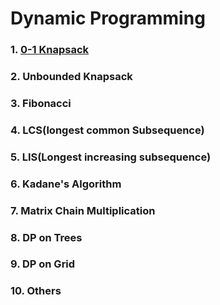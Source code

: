 # Dynamic Programming

### 1. [0-1 Knapsack](./chapter-1)

### 2. Unbounded Knapsack

### 3. Fibonacci

### 4. LCS(longest common Subsequence)

### 5. LIS(Longest increasing subsequence)

### 6. Kadane's Algorithm

### 7. Matrix Chain Multiplication

### 8. DP on Trees

### 9. DP on Grid

### 10. Others
